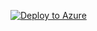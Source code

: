 [![Deploy to Azure](https://aka.ms/deploytoazurebutton)](https%3A%2F%2Fraw.githubusercontent.com%2FIT-sure%2FAzure-Templates%2Fmain%2Fcmcs-backup-vault%2Fcmcs-backup-vault.json)
